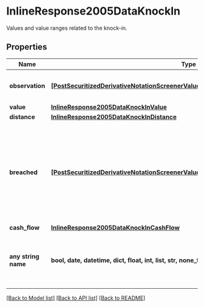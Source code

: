 # InlineResponse2005DataKnockIn

Values and value ranges related to the knock-in.

## Properties
Name | Type | Description | Notes
------------ | ------------- | ------------- | -------------
**observation** | [**[PostSecuritizedDerivativeNotationScreenerValueRangesGetDataKnockInObservationItems]**](PostSecuritizedDerivativeNotationScreenerValueRangesGetDataKnockInObservationItems.md) | Values of the barrier observation modality. | [optional] 
**value** | [**InlineResponse2005DataKnockInValue**](InlineResponse2005DataKnockInValue.md) |  | [optional] 
**distance** | [**InlineResponse2005DataKnockInDistance**](InlineResponse2005DataKnockInDistance.md) |  | [optional] 
**breached** | [**[PostSecuritizedDerivativeNotationScreenerValueRangesGetDataKnockInBreachedItems]**](PostSecuritizedDerivativeNotationScreenerValueRangesGetDataKnockInBreachedItems.md) | Indicates whether securitized derivatives with a breached and with a non-breached knock-in barrier are among the results. | [optional] 
**cash_flow** | [**InlineResponse2005DataKnockInCashFlow**](InlineResponse2005DataKnockInCashFlow.md) |  | [optional] 
**any string name** | **bool, date, datetime, dict, float, int, list, str, none_type** | any string name can be used but the value must be the correct type | [optional]

[[Back to Model list]](../README.md#documentation-for-models) [[Back to API list]](../README.md#documentation-for-api-endpoints) [[Back to README]](../README.md)



